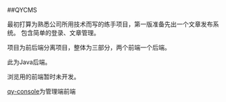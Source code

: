 ##QYCMS

最初打算为熟悉公司所用技术而写的练手项目，第一版准备先出一个文章发布系统。
包含简单的登录、文章管理。

项目为前后端分离项目，整体为三部分，两个前端一个后端。

此为Java后端。

浏览用的前端暂时未开发。

[qy-console](https://github.com/iwinder/qy-console.git)为管理端前端


